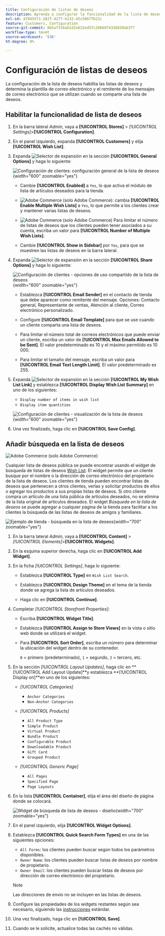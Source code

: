 ```yaml
---
title: Configuración de listas de deseos
description: Aprenda a configurar la funcionalidad de la lista de deseos para sus clientes de la tienda.
exl-id: 479455f1-282f-4277-b132-45c5867fb21c
feature: Customers, Configuration
source-git-commit: 8b5af316ab1d2e632ed5fc2066974326830ab3f7
workflow-type: tm+mt
source-wordcount: '536'
ht-degree: 0%

---
```


# Configuración de listas de deseos

La configuración de la lista de deseos habilita las listas de deseos y determina la plantilla de correo electrónico y el remitente de los mensajes de correo electrónico que se utilizan cuando se comparte una lista de deseos.

## Habilitar la funcionalidad de lista de deseos

1. En la barra lateral _Admin_, vaya a **[!UICONTROL Stores]** > _[!UICONTROL Settings]_>**[!UICONTROL Configuration]**.

1. En el panel izquierdo, expanda **[!UICONTROL Customers]** y elija **[!UICONTROL Wish List]**.

1. Expanda ![Selector de expansión](../assets/icon-display-expand.png) en la sección **[!UICONTROL General Options]** y haga lo siguiente:

   ![Configuración de clientes: configuración general de la lista de deseos](../configuration-reference/customers/assets/wishlist-general-options.png){width="600" zoomable="yes"}

   - Cambie **[!UICONTROL Enabled]** a `Yes`, lo que activa el módulo de lista de artículos deseados para la tienda.

   - ![Adobe Commerce](../assets/adobe-logo.svg) (solo Adobe Commerce): cambia **[!UICONTROL Enable Multiple Wish Lists]** a `Yes`, lo que permite a los clientes crear y mantener varias listas de deseos.

   - ![Adobe Commerce](../assets/adobe-logo.svg) (solo Adobe Commerce) Para limitar el número de listas de deseos que los clientes pueden tener asociados a su cuenta, escriba un valor para **[!UICONTROL Number of Multiple Wish Lists]**.

   - Cambie **[!UICONTROL Show in Sidebar]** por `Yes`, para que se muestren las listas de deseos en la barra lateral.

1. Expanda ![Selector de expansión](../assets/icon-display-expand.png) en la sección **[!UICONTROL Share Options]** y haga lo siguiente:

   ![Configuración de clientes - opciones de uso compartido de la lista de deseos](../configuration-reference/customers/assets/wishlist-share-options.png){width="600" zoomable="yes"}

   - Establezca **[!UICONTROL Email Sender]** en el contacto de tienda que debe aparecer como remitente del mensaje. Opciones: Contacto general, Representante de ventas, Atención al cliente, Correo electrónico personalizado.

   - Configure **[!UICONTROL Email Template]** para que se use cuando un cliente comparta una lista de deseos.

   - Para limitar el número total de correos electrónicos que puede enviar un cliente, escriba un valor de **[!UICONTROL Max Emails Allowed to be Sent]**. El valor predeterminado es 10 y el máximo permitido es 10 000.

   - Para limitar el tamaño del mensaje, escriba un valor para **[!UICONTROL Email Text Length Limit]**. El valor predeterminado es 255.

1. Expanda ![Selector de expansión](../assets/icon-display-expand.png) en la sección **[!UICONTROL My Wish List Link]** y establezca **[!UICONTROL Display Wish List Summary]** en uno de los siguientes:

   - `Display number of items in wish list`
   - `Display item quantities`

   ![Configuración de clientes - visualización de la lista de deseos](../configuration-reference/customers/assets/wishlist-my-wishlist-link.png){width="600" zoomable="yes"}

1. Una vez finalizado, haga clic en **[!UICONTROL Save Config]**.

## Añadir búsqueda en la lista de deseos

![Adobe Commerce](../assets/adobe-logo.svg) (solo Adobe Commerce)

Cualquier lista de deseos pública se puede encontrar usando el widget de búsqueda de listas de deseos [Wish List](../content-design/widgets.md). El widget permite que un cliente busque por el nombre o la dirección de correo electrónico del propietario de la lista de deseos. Los clientes de tienda pueden encontrar listas de deseos que pertenecen a otros clientes, verlas y solicitar productos de ellos o agregar los productos a sus propias listas de deseos. Si otro cliente compra un artículo de una lista pública de artículos deseados, no se elimina de la lista original de artículos deseados. El widget _Búsqueda en la lista de deseos_ se puede agregar a cualquier página de la tienda para facilitar a los clientes la búsqueda de las listas de deseos de amigos y familiares.

![Ejemplo de tienda - búsqueda en la lista de deseos](./assets/storefront-wishlist-search.png){width="700" zoomable="yes"}

1. En la barra lateral _Admin_, vaya a **[!UICONTROL Content]** > _[!UICONTROL Elements]_>**[!UICONTROL Widgets]**.

1. En la esquina superior derecha, haga clic en **[!UICONTROL Add Widget]**.

1. En la ficha _[!UICONTROL Settings]_, haga lo siguiente:

   - Establezca **[!UICONTROL Type]** en `Wish List Search`.

   - Establezca **[!UICONTROL Design Theme]** en el tema de la tienda donde se agrega la lista de artículos deseados.

   - Haga clic en **[!UICONTROL Continue]**.

1. Completar _[!UICONTROL Storefront Properties]_:

   - Escriba **[!UICONTROL Widget Title]**.

   - Establezca **[!UICONTROL Assign to Store Views]** en la vista o sitio web donde se utilizará el widget.

   - Para **[!UICONTROL Sort Order]**, escriba un número para determinar la ubicación del widget dentro de su contenedor.

     `0` = primero (predeterminado), `1` = segundo, `2` = tercero, etc.

1. En la sección _[!UICONTROL Layout Updates]_, haga clic en **[!UICONTROL Add Layout Update]**y establezca **[!UICONTROL Display on]**en uno de los siguientes:

   - _[!UICONTROL Categories]_

      - `Anchor Categories`
      - `Non-Anchor Categories`

   - _[!UICONTROL Products]_

      - `All Product Type`
      - `Simple Product`
      - `Virtual Product`
      - `Bundle Product`
      - `Configurable Product`
      - `Downloadable Product`
      - `Gift Card`
      - `Grouped Product`

   - _[!UICONTROL Generic Page]_

      - `All Pages`
      - `Specified Page`
      - `Page Layouts`

1. En la lista **[!UICONTROL Container]**, elija el área del diseño de página donde se colocará.

   ![Widget de búsqueda de lista de deseos - diseño](./assets/widget-wishlist-search-storefront.png){width="700" zoomable="yes"}

1. En el panel izquierdo, elija **[!UICONTROL Widget Options]**.

1. Establezca **[!UICONTROL Quick Search Form Types]** en una de las siguientes opciones:

   - `All Forms`: los clientes pueden buscar según todos los parámetros disponibles.
   - `Owner Name`: los clientes pueden buscar listas de deseos por nombre de propietario.
   - `Owner Email`: los clientes pueden buscar listas de deseos por dirección de correo electrónico del propietario.

   >[!NOTE]
   >
   >Las direcciones de envío no se incluyen en las listas de deseos.

1. Configure las propiedades de los widgets restantes según sea necesario, siguiendo las [instrucciones](../content-design/widget-create.md) estándar.

1. Una vez finalizado, haga clic en **[!UICONTROL Save]**.

1. Cuando se le solicite, actualice todas las cachés no válidas.
